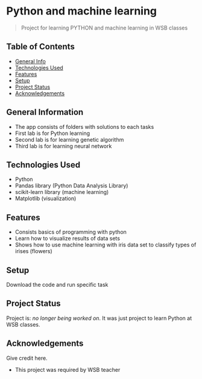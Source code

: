 # Python and machine learning
> Project for learning PYTHON and machine learning in WSB classes

## Table of Contents
* [General Info](#general-information)
* [Technologies Used](#technologies-used)
* [Features](#features)
* [Setup](#setup)
* [Project Status](#project-status)
* [Acknowledgements](#acknowledgements)



## General Information
- The app consists of folders with solutions to each tasks
- First lab is for Python learning
- Second lab is for learning genetic algorithm
- Third lab is for learning neural network

## Technologies Used
- Python
- Pandas library (Python Data Analysis Library)
- scikit-learn library (machine learning)
- Matplotlib (visualization)


## Features
- Consists basics of programming with python
- Learn how to visualize results of data sets
- Shows how to use machine learning with iris data set to classify types of irises (flowers)


## Setup
Download the code and run specific task


## Project Status
Project is:  _no longer being worked on_. It was just project to learn Python at WSB classes.


## Acknowledgements
Give credit here.
- This project was required by WSB teacher
